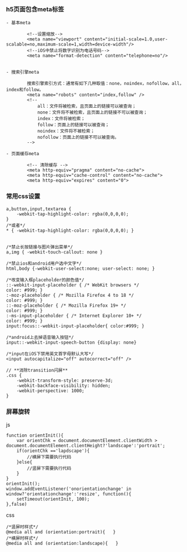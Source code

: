 ### h5页面包含meta标签

    - 基本meta

            <!--设置缩放-->
            <meta name="viewport" content="initial-scale=1.0,user-scalable=no,maximum-scale=1,width=device-width"/>
            <!--iOS中禁止将数字识别为电话号码-->
            <meta name="format-detection" content="telephone=no"/>

    
    - 搜索引擎meta

            搜索引擎索引方式：通常有如下几种取值：none，noindex，nofollow，all，index和follow。
            <meta name="robots" content="index,follow" />
            <!--
                all：文件将被检索，且页面上的链接可以被查询；
                none：文件将不被检索，且页面上的链接不可以被查询；
                index：文件将被检索；
                follow：页面上的链接可以被查询；
                noindex：文件将不被检索；
                nofollow：页面上的链接不可以被查询。
            -->
        
    - 页面缓存meta

            <!-- 清除缓存 -->
            <meta http-equiv="pragma" content="no-cache">
            <meta http-equiv="cache-control" content="no-cache">
            <meta http-equiv="expires" content="0">
        
### 常用css设置


    a,button,input,textarea { 
        -webkit-tap-highlight-color: rgba(0,0,0,0);
    }   
    /*或者*/
    * { -webkit-tap-highlight-color: rgba(0,0,0,0); }


    /*禁止长按链接与图片弹出菜单*/
    a,img { -webkit-touch-callout: none }    

    /*禁止ios和android用户选中文字*/
    html,body {-webkit-user-select:none; user-select: none; }

    /*改变输入框placeholder的颜色值*/
    ::-webkit-input-placeholder { /* WebKit browsers */
    color: #999; }
    :-moz-placeholder { /* Mozilla Firefox 4 to 18 */
    color: #999; }
    ::-moz-placeholder { /* Mozilla Firefox 19+ */
    color: #999; }
    :-ms-input-placeholder { /* Internet Explorer 10+ */
    color: #999; }
    input:focus::-webkit-input-placeholder{ color:#999; }

    /*android上去掉语音输入按钮*/
    input::-webkit-input-speech-button {display: none}

    /*input在iOS下禁用英文首字母默认大写*/
    <input autocapitalize="off" autocorrect="off" />

    // **消除transition闪屏**
    .css {
        -webkit-transform-style: preserve-3d;
        -webkit-backface-visibility: hidden;
        -webkit-perspective: 1000;
    }

### 屏幕旋转

js

    function orientInit(){
        var orientChk = document.documentElement.clientWidth > document.documentElement.clientHeight?'landscape':'portrait';
        if(orientChk =='lapdscape'){
            //横屏下需要执行代码
        }else{
            //竖屏下需要执行代码
        }
    }
    orientInit();
    window.addEventListener('onorientationchange' in window?'orientationchange':'resize', function(){
        setTimeout(orientInit, 100);
    },false)

css 

    /*竖屏时样式*/
    @media all and (orientation:portrait){   }
    /*横屏时样式*/
    @media all and (orientation:landscape){   }
